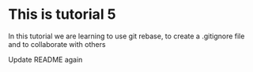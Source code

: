 # This is tutorial 5
In this tutorial we are learning to use git rebase, to create a .gitignore file and to collaborate with others

Update README again